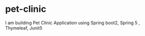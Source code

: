 # pet-clinic
I am building Pet Clinic Application using Spring boot2, Spring 5 , Thymeleaf, Junit5 
